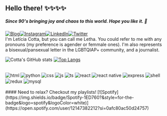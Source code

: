 ## Hello there! ✨✨✨✨
##### Since 90's bringing joy and chaos to this world. Hope you like it. 🌙 <br/>
[![Blog](https://img.shields.io/badge/Wordpress-21759B?style=for-the-badge&logo=wordpress&logoColor=white)](https://noestalgie.wordpress.com)[![Instagram](https://img.shields.io/badge/Instagram-E4405F?style=for-the-badge&logo=instagram&logoColor=white)](https://instagram.com/lethak)[![LinkedIn](https://img.shields.io/badge/LinkedIn-0077B5?style=for-the-badge&logo=linkedin&logoColor=white)](https://www.linkedin.com/in/leticiacotta/)[![Twitter](https://img.shields.io/badge/Twitter-1DA1F2?style=for-the-badge&logo=twitter&logoColor=white)](https://www.twitter.com/lcscotta) <br/>
I'm Letícia Cotta, but you can call me Letha. You could refer to me with any pronouns (my preference is agender or femmale ones). I'm also represents a bisexual/pansexual letter in the LGBTQIAP+ community, and a journalist. <br/>

![Cotta's GitHub stats](https://github-readme-stats.vercel.app/api?username=lcscotta&show_icons=true&theme=radical) [![Top Langs](https://github-readme-stats.vercel.app/api/top-langs/?username=lcscotta&layout=compact)](https://github.com/anuraghazra/github-readme-stats)
<div style="display: inline_block"> <br/>
<img align="center" alt="html" src="https://img.shields.io/badge/HTML-239120?style=for-the-badge&logo=html5&logoColor=white" />
<img align="center" alt="python" src="https://img.shields.io/badge/Python-3776AB?style=for-the-badge&logo=python&logoColor=white" />
<img align="center" alt="css" src="https://img.shields.io/badge/CSS-239120?&style=for-the-badge&logo=css3&logoColor=white" />
<img align="center" alt="js" src="https://img.shields.io/badge/JavaScript-F7DF1E?style=for-the-badge&logo=javascript&logoColor=black" />
<img align="center" alt="ts" src="https://img.shields.io/badge/TypeScript-007ACC?style=for-the-badge&logo=typescript&logoColor=white" />
<img align="center" alt="react" src="https://img.shields.io/badge/React-20232A?style=for-the-badge&logo=react&logoColor=61DAFB" />
<img align="center" alt="react native" src="https://img.shields.io/badge/React_Native-20232A?style=for-the-badge&logo=react&logoColor=61DAFB" />
<img align="center" alt="express" src="https://img.shields.io/badge/Express.js-404D59?style=for-the-badge" />
<img align="center" alt="shell" src="https://img.shields.io/badge/Shell_Script-121011?style=for-the-badge&logo=gnu-bash&logoColor=white" />
<img align="center" alt="redux" src="https://img.shields.io/badge/Redux-593D88?style=for-the-badge&logo=redux&logoColor=white" />
<img align="center" alt="mysql" src="https://img.shields.io/badge/MySQL-00000F?style=for-the-badge&logo=mysql&logoColor=white" />
</div> <br/>
#### Need to relax? Checkout my playlists!
[![Spotify](https://img.shields.io/badge/Spotify-1ED760?&style=for-the-badge&logo=spotify&logoColor=white)](https://open.spotify.com/user/12147382212?si=0afc80ac50d24757)
